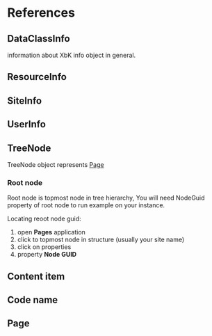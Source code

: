 # References

## DataClassInfo

information about XbK info object in general.

## ResourceInfo

## SiteInfo

## UserInfo

## TreeNode

TreeNode object represents [Page](https://docs.xperience.io/xp/business-users/pages)

### Root node

Root node is topmost node in tree hierarchy, You will need NodeGuid property of root node to run example on your instance.

Locating reoot node guid:

1. open **Pages** application
2. click to topmost node in structure (usually your site name)
3. click on properties
4. property **Node GUID**

## Content item

## Code name

## Page
